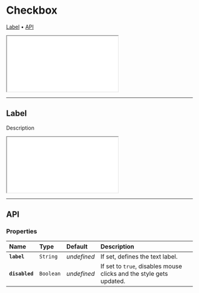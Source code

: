 # Checkbox

[Label](components/checkbox#label) • [API](components/checkbox#api)

<iframe src="./assets/docs/components/checkbox/main.html"></iframe>

---

## Label

Description

<iframe src="./assets/docs/components/checkbox/label.html"></iframe>

---

## API

### Properties

| Name | Type | Default | Description |
| :-- | :-- | :-- | :-- |
| **`label`** | `String` | _undefined_ | If set, defines the text label. |
| **`disabled`** | `Boolean` | _undefined_ | If set to `true`, disables mouse clicks and the style gets updated. |